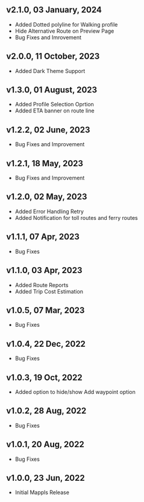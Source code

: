 ## v2.1.0, 03 January, 2024
- Added Dotted polyline for Walking profile
- Hide Alternative Route on Preview Page
- Bug Fixes and Imrovement

## v2.0.0, 11 October, 2023
- Added Dark Theme Support

## v1.3.0, 01 August, 2023
- Added Profile Selection Oprtion
- Added ETA banner on route line

## v1.2.2, 02 June, 2023
- Bug Fixes and Improvement

## v1.2.1, 18 May, 2023
- Bug Fixes and Improvement

## v1.2.0, 02 May, 2023
- Added Error Handling Retry
- Added  Notification for toll routes and ferry routes

## v1.1.1, 07 Apr, 2023
- Bug Fixes

## v1.1.0, 03 Apr, 2023
- Added Route Reports
- Added Trip Cost Estimation

## v1.0.5, 07 Mar, 2023
- Bug Fixes

## v1.0.4, 22 Dec, 2022
- Bug Fixes

## v1.0.3, 19 Oct, 2022
- Added option to hide/show Add waypoint option

## v1.0.2, 28 Aug, 2022
- Bug Fixes

## v1.0.1, 20 Aug, 2022
- Bug Fixes

## v1.0.0, 23 Jun, 2022
- Initial Mappls Release